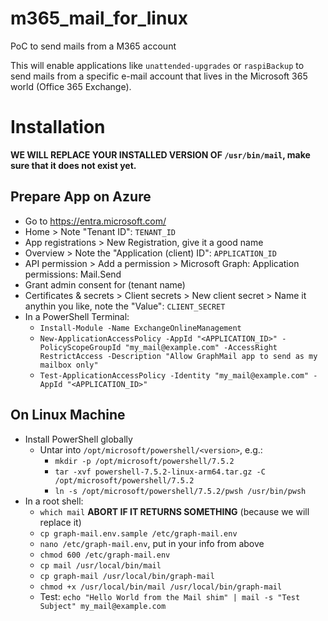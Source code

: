 # m365_mail_for_linux
PoC to send mails from a M365 account

This will enable applications like `unattended-upgrades` or `raspiBackup` to send mails from a specific e-mail account that lives in the Microsoft 365 world (Office 365 Exchange).

# Installation

**WE WILL REPLACE YOUR INSTALLED VERSION OF `/usr/bin/mail`, make sure that it does not exist yet.**

## Prepare App on Azure

- Go to https://entra.microsoft.com/
- Home > Note "Tenant ID": `TENANT_ID`
- App registrations > New Registration, give it a good name
- Overview > Note the "Application (client) ID": `APPLICATION_ID`
- API permission > Add a permission > Microsoft Graph: Application permissions: Mail.Send
- Grant admin consent for (tenant name)
- Certificates & secrets > Client secrets > New client secret > Name it anythin you like, note the "Value": `CLIENT_SECRET`
- In a PowerShell Terminal:
  - `Install-Module -Name ExchangeOnlineManagement`
  - `New-ApplicationAccessPolicy -AppId "<APPLICATION_ID>" -PolicyScopeGroupId "my_mail@example.com" -AccessRight RestrictAccess -Description "Allow GraphMail app to send as my mailbox only"`
  - `Test-ApplicationAccessPolicy -Identity "my_mail@example.com" -AppId "<APPLICATION_ID>"`


## On Linux Machine

- Install PowerShell globally
  - Untar into `/opt/microsoft/powershell/<version>`, e.g.:
    - `mkdir -p /opt/microsoft/powershell/7.5.2`
    - `tar -xvf powershell-7.5.2-linux-arm64.tar.gz -C /opt/microsoft/powershell/7.5.2`
    - `ln -s /opt/microsoft/powershell/7.5.2/pwsh /usr/bin/pwsh`
- In a root shell:
  - `which mail` **ABORT IF IT RETURNS SOMETHING** (because we will replace it)
  - `cp graph-mail.env.sample /etc/graph-mail.env`
  - `nano /etc/graph-mail.env`, put in your info from above
  - `chmod 600 /etc/graph-mail.env`
  - `cp mail /usr/local/bin/mail`
  - `cp graph-mail /usr/local/bin/graph-mail`
  - `chmod +x /usr/local/bin/mail /usr/local/bin/graph-mail`
  - Test: `echo "Hello World from the Mail shim" | mail -s "Test Subject" my_mail@example.com`
